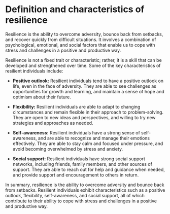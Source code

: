 Definition and characteristics of resilience
============================================================================

Resilience is the ability to overcome adversity, bounce back from setbacks, and recover quickly from difficult situations. It involves a combination of psychological, emotional, and social factors that enable us to cope with stress and challenges in a positive and productive way.

Resilience is not a fixed trait or characteristic; rather, it is a skill that can be developed and strengthened over time. Some of the key characteristics of resilient individuals include:

* **Positive outlook:** Resilient individuals tend to have a positive outlook on life, even in the face of adversity. They are able to see challenges as opportunities for growth and learning, and maintain a sense of hope and optimism about their future.

* **Flexibility:** Resilient individuals are able to adapt to changing circumstances and remain flexible in their approach to problem-solving. They are open to new ideas and perspectives, and willing to try new strategies and approaches as needed.

* **Self-awareness:** Resilient individuals have a strong sense of self-awareness, and are able to recognize and manage their emotions effectively. They are able to stay calm and focused under pressure, and avoid becoming overwhelmed by stress and anxiety.

* **Social support:** Resilient individuals have strong social support networks, including friends, family members, and other sources of support. They are able to reach out for help and guidance when needed, and provide support and encouragement to others in return.

In summary, resilience is the ability to overcome adversity and bounce back from setbacks. Resilient individuals exhibit characteristics such as a positive outlook, flexibility, self-awareness, and social support, all of which contribute to their ability to cope with stress and challenges in a positive and productive way.
